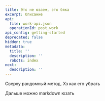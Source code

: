 ```yaml
---
title: Это не юзаем, это бяка
excerpt: Описание
api:
  file: work-api.json
  operationId: post_work
api_config: getting-started
deprecated: false
hidden: true
metadata:
  title: ''
  description: ''
  robots: index
next:
  description: ''
---
```

Сверху рандомный метод. Хз как его убрать

Дальше можно markdown юзать
